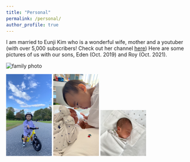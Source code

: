 ```yaml
---
title: "Personal"
permalink: /personal/
author_profile: true
---
```


I am married to Eunji Kim who is a wonderful wife, mother and a youtuber (with over 5,000 subscribers! Check out her channel [here](https://www.youtube.com/channel/UCErvsKam2e3mVsyZEGYGRFA))
Here are some pictures of us with our sons, Eden (Oct. 2019) and Roy (Oct. 2021).

<img src="/images/personal/family.jpg" alt="family photo" width="400"/>

<p float="left">
<img src="/images/personal/Eden_bike.jpg" alt="Eden bike" width="125"/>
<img src="/images/personal/EdenRoy.jpg" alt="Eden Roy" width="125"/> 
<img src="/images/personal/Roy.jpg" alt="Roy" width="125"/>
</p>
